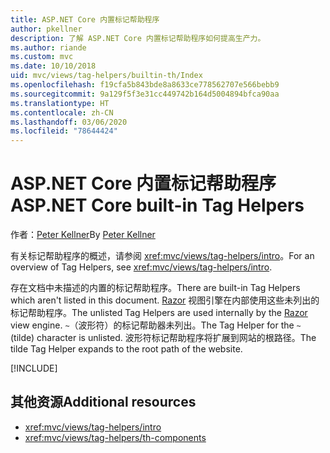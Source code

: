 ```yaml
---
title: ASP.NET Core 内置标记帮助程序
author: pkellner
description: 了解 ASP.NET Core 内置标记帮助程序如何提高生产力。
ms.author: riande
ms.custom: mvc
ms.date: 10/10/2018
uid: mvc/views/tag-helpers/builtin-th/Index
ms.openlocfilehash: f19cfa5b843bde8a8633ce778562707e566bebb9
ms.sourcegitcommit: 9a129f5f3e31cc449742b164d5004894bfca90aa
ms.translationtype: HT
ms.contentlocale: zh-CN
ms.lasthandoff: 03/06/2020
ms.locfileid: "78644424"
---
```

# <a name="aspnet-core-built-in-tag-helpers"></a><span data-ttu-id="745e4-103">ASP.NET Core 内置标记帮助程序</span><span class="sxs-lookup"><span data-stu-id="745e4-103">ASP.NET Core built-in Tag Helpers</span></span>

<span data-ttu-id="745e4-104">作者：[Peter Kellner](https://peterkellner.net)</span><span class="sxs-lookup"><span data-stu-id="745e4-104">By [Peter Kellner](https://peterkellner.net)</span></span>

<span data-ttu-id="745e4-105">有关标记帮助程序的概述，请参阅 <xref:mvc/views/tag-helpers/intro>。</span><span class="sxs-lookup"><span data-stu-id="745e4-105">For an overview of Tag Helpers, see <xref:mvc/views/tag-helpers/intro>.</span></span>

<span data-ttu-id="745e4-106">存在文档中未描述的内置的标记帮助程序。</span><span class="sxs-lookup"><span data-stu-id="745e4-106">There are built-in Tag Helpers which aren't listed in this document.</span></span> <span data-ttu-id="745e4-107">[Razor](xref:mvc/views/razor) 视图引擎在内部使用这些未列出的标记帮助程序。</span><span class="sxs-lookup"><span data-stu-id="745e4-107">The unlisted Tag Helpers are used internally by the [Razor](xref:mvc/views/razor) view engine.</span></span> <span data-ttu-id="745e4-108">`~`（波形符）的标记帮助器未列出。</span><span class="sxs-lookup"><span data-stu-id="745e4-108">The Tag Helper for the `~` (tilde) character is unlisted.</span></span> <span data-ttu-id="745e4-109">波形符标记帮助程序将扩展到网站的根路径。</span><span class="sxs-lookup"><span data-stu-id="745e4-109">The tilde Tag Helper expands to the root path of the website.</span></span>

[!INCLUDE[](~/includes/built-in-TH.md)]

## <a name="additional-resources"></a><span data-ttu-id="745e4-110">其他资源</span><span class="sxs-lookup"><span data-stu-id="745e4-110">Additional resources</span></span>

* <xref:mvc/views/tag-helpers/intro>
* <xref:mvc/views/tag-helpers/th-components>
